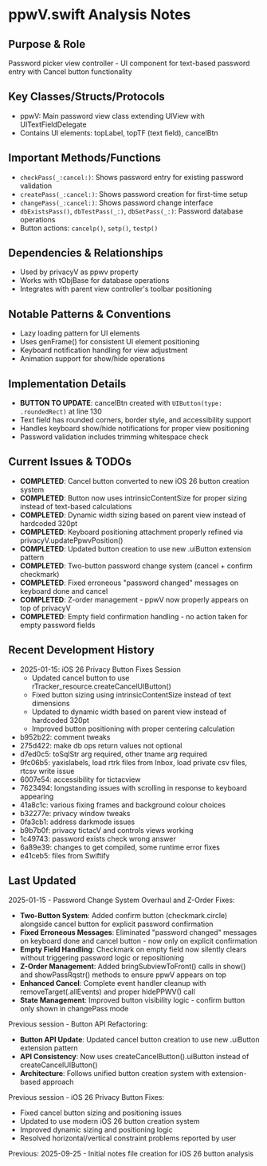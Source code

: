 # ppwV.swift Analysis Notes

## Purpose & Role
Password picker view controller - UI component for text-based password entry with Cancel button functionality

## Key Classes/Structs/Protocols
- ppwV: Main password view class extending UIView with UITextFieldDelegate
- Contains UI elements: topLabel, topTF (text field), cancelBtn

## Important Methods/Functions
- `checkPass(_:cancel:)`: Shows password entry for existing password validation
- `createPass(_:cancel:)`: Shows password creation for first-time setup
- `changePass(_:cancel:)`: Shows password change interface
- `dbExistsPass()`, `dbTestPass(_:)`, `dbSetPass(_:)`: Password database operations
- Button actions: `cancelp()`, `setp()`, `testp()`

## Dependencies & Relationships
- Used by privacyV as ppwv property
- Works with tObjBase for database operations
- Integrates with parent view controller's toolbar positioning

## Notable Patterns & Conventions
- Lazy loading pattern for UI elements
- Uses genFrame() for consistent UI element positioning
- Keyboard notification handling for view adjustment
- Animation support for show/hide operations

## Implementation Details
- **BUTTON TO UPDATE**: cancelBtn created with `UIButton(type: .roundedRect)` at line 130
- Text field has rounded corners, border style, and accessibility support
- Handles keyboard show/hide notifications for proper view positioning
- Password validation includes trimming whitespace check

## Current Issues & TODOs
- **COMPLETED**: Cancel button converted to new iOS 26 button creation system
- **COMPLETED**: Button now uses intrinsicContentSize for proper sizing instead of text-based calculations
- **COMPLETED**: Dynamic width sizing based on parent view instead of hardcoded 320pt
- **COMPLETED**: Keyboard positioning attachment properly refined via privacyV.updatePpwvPosition()
- **COMPLETED**: Updated button creation to use new .uiButton extension pattern
- **COMPLETED**: Two-button password change system (cancel + confirm checkmark)
- **COMPLETED**: Fixed erroneous "password changed" messages on keyboard done and cancel
- **COMPLETED**: Z-order management - ppwV now properly appears on top of privacyV
- **COMPLETED**: Empty field confirmation handling - no action taken for empty password fields

## Recent Development History
- 2025-01-15: iOS 26 Privacy Button Fixes Session
  - Updated cancel button to use rTracker_resource.createCancelUIButton()
  - Fixed button sizing using intrinsicContentSize instead of text dimensions
  - Updated to dynamic width based on parent view instead of hardcoded 320pt
  - Improved button positioning with proper centering calculation
- b952b22: comment tweaks
- 275d422: make db ops return values not optional
- d7ed0c5: toSqlStr arg required, other tname arg required
- 9fc06b5: yaxislabels, load rtrk files from Inbox, load private csv files, rtcsv write issue
- 6007e54: accessibility for tictacview
- 7623494: longstanding issues with scrolling in response to keyboard appearing
- 41a8c1c: various fixing frames and background colour choices
- b32277e: privacy window tweaks
- 0fa3cb1: address darkmode issues
- b9b7b0f: privacy tictacV and controls views working
- 1c49743: password exists check wrong answer
- 6a89e39: changes to get compiled, some runtime error fixes
- e41ceb5: files from Swiftify

## Last Updated
2025-01-15 - Password Change System Overhaul and Z-Order Fixes:
- **Two-Button System**: Added confirm button (checkmark.circle) alongside cancel button for explicit password confirmation
- **Fixed Erroneous Messages**: Eliminated "password changed" messages on keyboard done and cancel button - now only on explicit confirmation
- **Empty Field Handling**: Checkmark on empty field now silently clears without triggering password logic or repositioning
- **Z-Order Management**: Added bringSubviewToFront() calls in show() and showPassRqstr() methods to ensure ppwV appears on top
- **Enhanced Cancel**: Complete event handler cleanup with removeTarget(.allEvents) and proper hidePPWV() call
- **State Management**: Improved button visibility logic - confirm button only shown in changePass mode

Previous session - Button API Refactoring:
- **Button API Update**: Updated cancel button creation to use new .uiButton extension pattern
- **API Consistency**: Now uses createCancelButton().uiButton instead of createCancelUIButton()
- **Architecture**: Follows unified button creation system with extension-based approach

Previous session - iOS 26 Privacy Button Fixes:
- Fixed cancel button sizing and positioning issues
- Updated to use modern iOS 26 button creation system
- Improved dynamic sizing and positioning logic
- Resolved horizontal/vertical constraint problems reported by user

Previous: 2025-09-25 - Initial notes file creation for iOS 26 button analysis